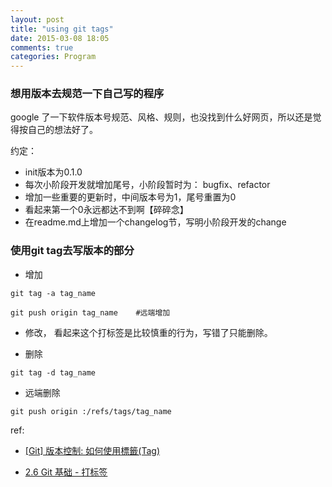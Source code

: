 ```yaml
---
layout: post
title: "using git tags"
date: 2015-03-08 18:05
comments: true
categories: Program
---
```


### 想用版本去规范一下自己写的程序

google 了一下软件版本号规范、风格、规则，也没找到什么好网页，所以还是觉得按自己的想法好了。

约定：

* init版本为0.1.0
* 每次小阶段开发就增加尾号，小阶段暂时为： bugfix、refactor
* 增加一些重要的更新时，中间版本号为1，尾号重置为0
* 看起来第一个0永远都达不到啊【碎碎念】
* 在readme.md上增加一个changelog节，写明小阶段开发的change

### 使用git tag去写版本的部分

* 增加

```
git tag -a tag_name

git push origin tag_name 	#远端增加

```


* 修改， 看起来这个打标签是比较慎重的行为，写错了只能删除。

* 删除

```
git tag -d tag_name

```

* 远端删除

```
git push origin :/refs/tags/tag_name

```


ref: 

* [[Git] 版本控制: 如何使用標籤(Tag)](http://blog.wu-boy.com/2010/11/git-%E7%89%88%E6%9C%AC%E6%8E%A7%E5%88%B6-%E5%A6%82%E4%BD%95%E4%BD%BF%E7%94%A8%E6%A8%99%E7%B1%A4tag/)

* [2.6 Git 基础 - 打标签](http://git-scm.com/book/zh/v1/Git-%E5%9F%BA%E7%A1%80-%E6%89%93%E6%A0%87%E7%AD%BE)
